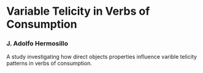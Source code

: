 # Variable Telicity in Verbs of Consumption

### J. Adolfo Hermosillo

A study investigating how direct objects properties influence varible telicity patterns in verbs of consumption.
